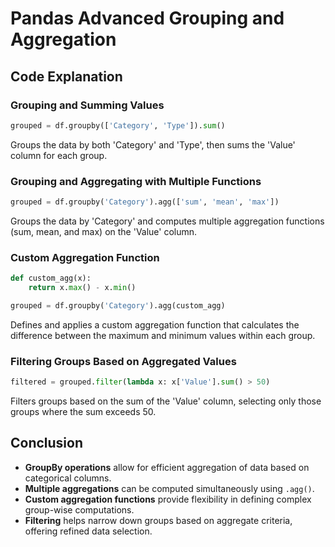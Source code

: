 # Pandas Advanced Grouping and Aggregation

## Code Explanation
<a name="code-explanation"></a>

### Grouping and Summing Values
<a name="grouping-and-summing-values"></a>
```python
grouped = df.groupby(['Category', 'Type']).sum()
```
Groups the data by both 'Category' and 'Type', then sums the 'Value' column for each group.

### Grouping and Aggregating with Multiple Functions
<a name="grouping-and-aggregating"></a>
```python
grouped = df.groupby('Category').agg(['sum', 'mean', 'max'])
```
Groups the data by 'Category' and computes multiple aggregation functions (sum, mean, and max) on the 'Value' column.

### Custom Aggregation Function
<a name="custom-aggregation"></a>
```python
def custom_agg(x):
    return x.max() - x.min()

grouped = df.groupby('Category').agg(custom_agg)
```
Defines and applies a custom aggregation function that calculates the difference between the maximum and minimum values within each group.

### Filtering Groups Based on Aggregated Values
<a name="filtering-groups"></a>
```python
filtered = grouped.filter(lambda x: x['Value'].sum() > 50)
```
Filters groups based on the sum of the 'Value' column, selecting only those groups where the sum exceeds 50.

## Conclusion
<a name="conclusion"></a>
- **GroupBy operations** allow for efficient aggregation of data based on categorical columns.
- **Multiple aggregations** can be computed simultaneously using `.agg()`.
- **Custom aggregation functions** provide flexibility in defining complex group-wise computations.
- **Filtering** helps narrow down groups based on aggregate criteria, offering refined data selection.
